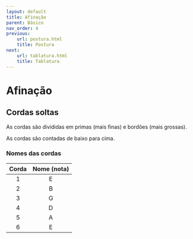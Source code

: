 ```yaml
---
layout: default
title: Afinação
parent: Básico
nav_order: 4
previous:
    url: postura.html
    title: Postura
next:
    url: tablatura.html
    title: Tablatura
---
```


# Afinação

## Cordas soltas

As cordas são divididas em primas (mais finas) e bordões (mais grossas).

As cordas são contadas de baixo para cima.

### Nomes das cordas

| Corda | Nome (nota) |
| :---: | :---------: |
| 1     | E           |
| 2     | B           |
| 3     | G           |
| 4     | D           |
| 5     | A           |
| 6     | E           |
